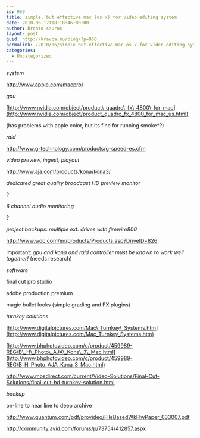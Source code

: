 ```yaml
---
id: 950
title: simple, but effective mac (os x) for video editing system
date: 2010-06-17T18:18:46+00:00
author: bronto saurus
layout: post
guid: http://kravca.mu/blog/?p=950
permalink: /2010/06/simple-but-effective-mac-os-x-for-video-editing-system/
categories:
  - Uncategorized
---
```

_system_
  
<http://www.apple.com/macpro/>
  
_gpu_
  
[http://www.nvidia.com/object/product\_quadro\_fx\_4800\_for_mac](http://www.nvidia.com/object/product_quadro_fx_4800_for_mac_us.html)
  
(has problems with apple color, but its fine for running smoke*?)
  
_raid_
  
<http://www.g-technology.com/products/g-speed-es.cfm>
  
_video preview, ingest, playout_
  
<http://www.aja.com/products/kona/kona3/>
  
_dedicated great quality broadcast HD preview monitor_
  
?
  
_6 channel audio monitoring_
  
?
  
_project backups: multiple ext. drives with firewire800_
  
<http://www.wdc.com/en/products/Products.asp?DriveID=826>

important: _gpu and kona and raid controller must be known to work well together!_ (needs research)

_software_
  
final cut pro studio
  
adobe production premium
  
magic bullet looks (simple grading and FX plugins)

_turnkey solutions_
  
[http://www.digitalpictures.com/Mac\_Turnkey\_Systems.htm](http://www.digitalpictures.com/Mac_Turnkey_Systems.htm)
  
[http://www.bhphotovideo.com/c/product/459989-REG/B\_H\_Photo\_AJA\_Kona\_3\_Mac.html](http://www.bhphotovideo.com/c/product/459989-REG/B_H_Photo_AJA_Kona_3_Mac.html)
  
<http://www.mbsdirect.com/current/Video-Solutions/Final-Cut-Solutions/final-cut-hd-turnkey-solution.html>

_backup_
  
on-line to near line to deep archive
  
<http://www.quantum.com/pdf/provideo/FileBasedWkFlwPaper_033007.pdf>
  
<http://community.avid.com/forums/p/73754/412857.aspx>